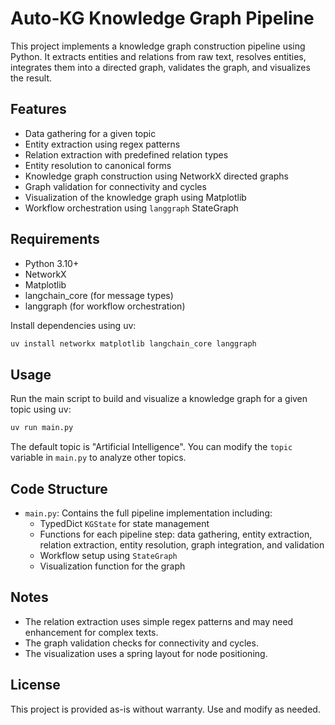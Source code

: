 # Auto-KG Knowledge Graph Pipeline

This project implements a knowledge graph construction pipeline using Python. It extracts entities and relations from raw text, resolves entities, integrates them into a directed graph, validates the graph, and visualizes the result.

## Features

- Data gathering for a given topic
- Entity extraction using regex patterns
- Relation extraction with predefined relation types
- Entity resolution to canonical forms
- Knowledge graph construction using NetworkX directed graphs
- Graph validation for connectivity and cycles
- Visualization of the knowledge graph using Matplotlib
- Workflow orchestration using `langgraph` StateGraph

## Requirements

- Python 3.10+
- NetworkX
- Matplotlib
- langchain_core (for message types)
- langgraph (for workflow orchestration)

Install dependencies using uv:

```bash
uv install networkx matplotlib langchain_core langgraph
```

## Usage

Run the main script to build and visualize a knowledge graph for a given topic using uv:

```bash
uv run main.py
```

The default topic is "Artificial Intelligence". You can modify the `topic` variable in `main.py` to analyze other topics.

## Code Structure

- `main.py`: Contains the full pipeline implementation including:
  - TypedDict `KGState` for state management
  - Functions for each pipeline step: data gathering, entity extraction, relation extraction, entity resolution, graph integration, and validation
  - Workflow setup using `StateGraph`
  - Visualization function for the graph

## Notes

- The relation extraction uses simple regex patterns and may need enhancement for complex texts.
- The graph validation checks for connectivity and cycles.
- The visualization uses a spring layout for node positioning.

## License

This project is provided as-is without warranty. Use and modify as needed.
